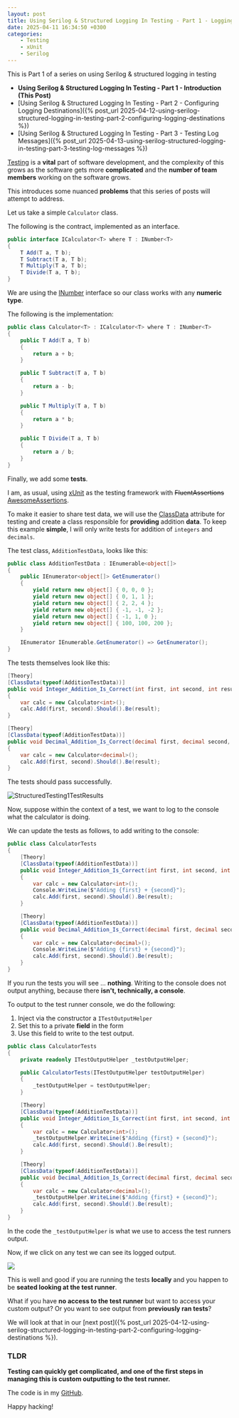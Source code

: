 ```yaml
---
layout: post
title: Using Serilog & Structured Logging In Testing - Part 1 - Logging Test Output
date: 2025-04-11 16:34:50 +0300
categories:
    - Testing
    - xUnit
    - Serilog
---
```


This is Part 1 of a series on using Serilog & structured logging in testing

- **Using Serilog & Structured Logging In Testing - Part 1 - Introduction (This Post)**
- [Using Serilog & Structured Logging In Testing - Part 2 - Configuring Logging Destinations]({% post_url 2025-04-12-using-serilog-structured-logging-in-testing-part-2-configuring-logging-destinations %})
- [Using Serilog & Structured Logging In Testing - Part 3 - Testing Log Messages]({% post_url  2025-04-13-using-serilog-structured-logging-in-testing-part-3-testing-log-messages %})

[Testing](https://en.wikipedia.org/wiki/Software_testing) is a **vital** part of software development, and the complexity of this grows as the software gets more **complicated** and the **number of team members** working on the software grows.

This introduces some nuanced **problems** that this series of posts will attempt to address.

Let us take a simple `Calculator` class.

The following is the contract, implemented as an interface.

```c#
public interface ICalculator<T> where T : INumber<T>
{
    T Add(T a, T b);
    T Subtract(T a, T b);
    T Multiply(T a, T b);
    T Divide(T a, T b);
}
```

We are using the [INumber](https://learn.microsoft.com/en-us/dotnet/api/system.numerics.inumber-1?view=net-9.0) interface so our class works with any **numeric type**.

The following is the implementation:

```c#
public class Calculator<T> : ICalculator<T> where T : INumber<T>
{
    public T Add(T a, T b)
    {
        return a + b;
    }

    public T Subtract(T a, T b)
    {
        return a - b;
    }

    public T Multiply(T a, T b)
    {
        return a * b;
    }

    public T Divide(T a, T b)
    {
        return a / b;
    }
}
```

Finally, we add some **tests**.

I am, as usual, using [xUnit](https://xunit.net/) as the testing framework with ~~FluentAssertions~~ [AwesomeAssertions](https://awesomeassertions.org/).

To make it easier to share test data, we will use the [ClassData](https://andrewlock.net/creating-parameterised-tests-in-xunit-with-inlinedata-classdata-and-memberdata/) attribute for testing and create a class responsible for **providing** addition **data**. To keep this example **simple**, I will only write tests for addition of `integers` and `decimals`.

The test class, `AdditionTestData`, looks like this:

```c#
public class AdditionTestData : IEnumerable<object[]>
{
    public IEnumerator<object[]> GetEnumerator()
    {
        yield return new object[] { 0, 0, 0 };
        yield return new object[] { 0, 1, 1 };
        yield return new object[] { 2, 2, 4 };
        yield return new object[] { -1, -1, -2 };
        yield return new object[] { -1, 1, 0 };
        yield return new object[] { 100, 100, 200 };
    }

    IEnumerator IEnumerable.GetEnumerator() => GetEnumerator();
}
```

The tests themselves look like this:

```c#
[Theory]
[ClassData(typeof(AdditionTestData))]
public void Integer_Addition_Is_Correct(int first, int second, int result)
{
    var calc = new Calculator<int>();
    calc.Add(first, second).Should().Be(result);
}

[Theory]
[ClassData(typeof(AdditionTestData))]
public void Decimal_Addition_Is_Correct(decimal first, decimal second, decimal result)
{
    var calc = new Calculator<decimal>();
    calc.Add(first, second).Should().Be(result);
}
```

The tests should pass successfully.

![StructuredTesting1TestResults](../images/2025/04/StructuredTesting1TestResults.png)

Now, suppose within the context of a test, we want to log to the console what the calculator is doing.

We can update the tests as follows, to add writing to the console:

```c#
public class CalculatorTests
{
    [Theory]
    [ClassData(typeof(AdditionTestData))]
    public void Integer_Addition_Is_Correct(int first, int second, int result)
    {
        var calc = new Calculator<int>();
        Console.WriteLine($"Adding {first} + {second}");
        calc.Add(first, second).Should().Be(result);
    }

    [Theory]
    [ClassData(typeof(AdditionTestData))]
    public void Decimal_Addition_Is_Correct(decimal first, decimal second, decimal result)
    {
        var calc = new Calculator<decimal>();
        Console.WriteLine($"Adding {first} + {second}");
        calc.Add(first, second).Should().Be(result);
    }
}
```

If you run the tests you will see ... **nothing**. Writing to the console does not output anything, because there **isn't, technically, a console**.

To output to the test runner console, we do the following:

1. Inject via the constructor a `ITestOutputHelper`
2. Set this to a private **field** in the form
3. Use this field to write to the test output.

```c#
public class CalculatorTests
{
    private readonly ITestOutputHelper _testOutputHelper;

    public CalculatorTests(ITestOutputHelper testOutputHelper)
    {
        _testOutputHelper = testOutputHelper;
    }

    [Theory]
    [ClassData(typeof(AdditionTestData))]
    public void Integer_Addition_Is_Correct(int first, int second, int result)
    {
        var calc = new Calculator<int>();
        _testOutputHelper.WriteLine($"Adding {first} + {second}");
        calc.Add(first, second).Should().Be(result);
    }

    [Theory]
    [ClassData(typeof(AdditionTestData))]
    public void Decimal_Addition_Is_Correct(decimal first, decimal second, decimal result)
    {
        var calc = new Calculator<decimal>();
        _testOutputHelper.WriteLine($"Adding {first} + {second}");
        calc.Add(first, second).Should().Be(result);
    }
}
```

In the code the `_testOutputHelper` is what we use to access the test runners output.

Now, if we click on any test we can see its logged output.

![](../images/2025/04/StructuredTesting2TestResults.png)

This is well and good if you are running the tests **locally** and you happen to be **seated looking at the test runner**.

What if you have **no access to the test runner** but want to access your custom output? Or you want to see output from **previously ran tests**?

We will look at that in our [next post]({% post_url 2025-04-12-using-serilog-structured-logging-in-testing-part-2-configuring-logging-destinations %}).

### TLDR

**Testing can quickly get complicated, and one of the first steps in managing this is custom outputting to the test runner.**

The code is in my [GitHub](https://github.com/conradakunga/BlogCode/tree/master/2025-05-11%20-%20Structured%20Logging%20%26%20Testing%20Part%201).

Happy hacking! 
